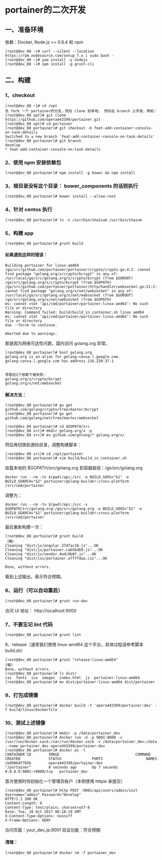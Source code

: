 # portainer的二次开发

## 一、准备环境

依赖：Docker, Node.js >= 0.8.4 和 npm

```shell
[root@dev_08 ~]# curl --silent --location https://rpm.nodesource.com/setup_7.x | sudo bash -
[root@dev_08 ~]# yum install -y nodejs
[root@dev_08 ~]# npm install -g grunt-cli
```

## 二、构建

### 1、checkout

```shell
[root@dev_08 ~]# cd /opt
先 fork 一个 portainer的分支，然后 clone 到本地， 然后在 branch 上开发，例如：
[root@dev_08 opt]# git clone https://github.com/opera443399/portainer.git
[root@dev_08 opt]# cd portainer
[root@dev_08 portainer]# git checkout -b feat-add-container-console-on-task-details
Switched to a new branch 'feat-add-container-console-on-task-details'
[root@dev_08 portainer]# git branch
develop
* feat-add-container-console-on-task-details

```

### 2、使用 npm 安装依赖包

```shell
[root@dev_08 portainer]# npm install -g bower && npm install
```

### 3、根目录没有这个目录： bower_components 的话则执行

```shell
[root@dev_08 portainer]# bower install --allow-root
```

### 4、针对 centos 执行

```shell
[root@dev_08 portainer]# ln -s /usr/bin/sha1sum /usr/bin/shasum
```

### 5、构建 app

```shell
[root@dev_08 portainer]# grunt build
```

#### 如果遇到这样的错误：

```shell
Building portainer for linux-amd64
/go/src/github.com/portainer/portainer/crypto/crypto.go:4:2: cannot find package "golang.org/x/crypto/bcrypt" in any of:
/usr/local/go/src/golang.org/x/crypto/bcrypt (from $GOROOT)
/go/src/golang.org/x/crypto/bcrypt (from $GOPATH)
/go/src/github.com/portainer/portainer/http/handler/websocket.go:21:2: cannot find package "golang.org/x/net/websocket" in any of:
/usr/local/go/src/golang.org/x/net/websocket (from $GOROOT)
/go/src/golang.org/x/net/websocket (from $GOPATH)
mv: cannot stat ‘api/cmd/portainer/portainer-linux-amd64’: No such file or directory
Warning: Command failed: build/build_in_container.sh linux amd64
mv: cannot stat ‘api/cmd/portainer/portainer-linux-amd64’: No such file or directory
Use --force to continue.

Aborted due to warnings.
```


那是因为网络可达性问题，国内访问 golang.org 异常。

```shell
[root@dev_08 portainer]# host golang.org
golang.org is an alias for golang-consa.l.google.com.
golang-consa.l.google.com has address 216.239.37.1


导致这2个依赖下载失败：
golang.org/x/crypto/bcrypt
golang.org/x/net/websocket
```



#### 解决方法：

```shell
[root@dev_08 portainer]# go get github.com/golang/crypto/tree/master/bcrypt
[root@dev_08 portainer]# go get github.com/golang/net/tree/master/websocket

[root@dev_08 portainer]# cd $GOPATH/src
[root@dev_08 src]# mkdir golang.org/x -p
[root@dev_08 src]# mv github.com/golang/* golang.org/x/
```

然后再切换到源码目录，调整构建脚本：

```shell
[root@dev_08 src]# cd /opt/portainer
[root@dev_08 portainer]# vim build/build_in_container.sh
```

挂载本地的 $GOPATH/src/golang.org 到容器路径：/go/src/golang.org

```shell
docker run --rm -tv $(pwd)/api:/src -e BUILD_GOOS="$1" -e BUILD_GOARCH="$2" portainer/golang-builder:cross-platform /src/cmd/portainer

```

调整为：

```shell
docker run --rm -tv $(pwd)/api:/src -v $GOPATH/src/golang.org:/go/src/golang.org -e BUILD_GOOS="$1" -e BUILD_GOARCH="$2" portainer/golang-builder:cross-platform /src/cmd/portainer
```

最后重新构建一次：

```shell
[root@dev_08 portainer]# grunt build
（略）
Cleaning "dist/js/angular.37dfac18.js"...OK
Cleaning "dist/js/portainer.cab56db9.js"...OK
Cleaning "dist/js/vendor.4edc9b0f.js"...OK
Cleaning "dist/css/portainer.e7f7fdaa.css"...OK

Done, without errors.
```

看到上述输出，表示符合预期。


### 6、运行（可以自动重启）

```shell
[root@dev_08 portainer]# grunt run-dev
```


访问 UI 地址： http://localhost:9000

### 7、不要忘记 lint 代码

```shell
[root@dev_08 portainer]# grunt lint

```

8、release（通常我们使用 linux-amd64 这个平台，具体过程请参考脚本 build.sh）

```shell
[root@dev_08 portainer]# grunt "release:linux:amd64"
(略)
Done, without errors.
[root@dev_08 portainer]# ls dist/
css  fonts  ico  images  index.html  js  portainer-linux-amd64
[root@dev_08 portainer]# mv dist/portainer-linux-amd64 dist/portainer

```

### 9、打包成镜像

```shell
[root@dev_08 portainer]# docker build -t 'opera443399/portainer:dev' -f build/linux/Dockerfile .

```

### 10、测试上述镜像

```shell
[root@dev_08 portainer]# mkdir -p /data/portainer_dev
[root@dev_08 portainer]# docker run -d -p 9001:9000 -v /var/run/docker.sock:/var/run/docker.sock -v /data/portainer_dev:/data --name portainer_dev opera443399/portainer:dev
[root@dev_08 portainer]# docker ps -l
CONTAINER ID        IMAGE                                   COMMAND             CREATED             STATUS              PORTS                    NAMES
cbd986df765b        opera443399/portainer:dev               "/portainer"        8 seconds ago       Up 7 seconds        0.0.0.0:9001->9000/tcp   portainer_dev

```

首次使用时将初始化一个管理员账户（本例使用 httpie 来提交）

```shell
[root@dev_08 portainer]# http POST :9001/api/users/admin/init Username="admin" Password="Develop"
HTTP/1.1 200 OK
Content-Length: 0
Content-Type: text/plain; charset=utf-8
Date: Tue, 10 Oct 2017 08:18:19 GMT
X-Content-Type-Options: nosniff
X-Frame-Options: DENY
```

访问页面：your_dev_ip:9001
验证功能：符合预期

#### 清理：

```shell
[root@dev_08 portainer]# docker rm -f portainer_dev
```



